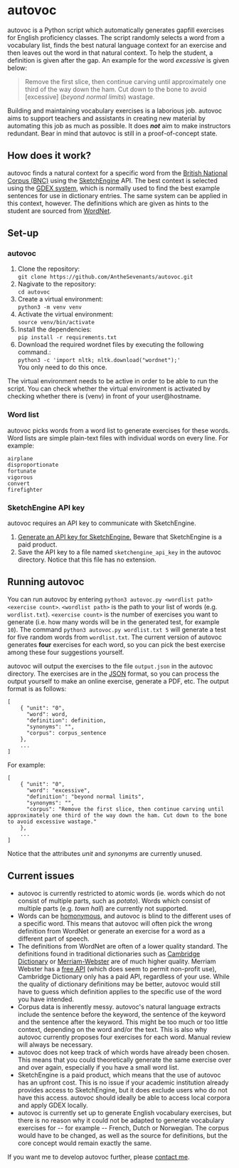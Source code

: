# autovoc

autovoc is a Python script which automatically generates gapfill exercises for English proficiency classes. The script randomly selects a word from a vocabulary list, finds the best natural language context for an exercise and then leaves out the word in that natural context. To help the student, a definition is given after the gap. An example for the word *excessive* is given below:
> Remove the first slice, then continue carving until approximately one third of the way down the ham. Cut down to the bone to avoid [excessive] (*beyond normal limits*) wastage.

Building and maintaining vocabulary exercises is a laborious job. autovoc aims to support teachers and assistants in creating new material by automating this job as much as possible. It does ***not*** aim to make instructors redundant. Bear in mind that autovoc is still in a proof-of-concept state.

## How does it work?

autovoc finds a natural context for a specific word from the [British National Corpus (BNC)](http://www.natcorp.ox.ac.uk/)  using the [SketchEngine](http://sketchengine.eu/) API. The best context is selected using the [GDEX system](https://www.sketchengine.eu/guide/gdex/), which is normally used to find the best example sentences for use in dictionary entries. The same system can be applied in this context, however. The definitions which are given as hints to the student are sourced from [WordNet](https://wordnet.princeton.edu/).

## Set-up

### autovoc

1. Clone the repository:  
    `git clone https://github.com/AntheSevenants/autovoc.git`
2. Nagivate to the repository:  
    `cd autovoc`
3. Create a virtual environment:  
	`python3 -m venv venv`
4. Activate the virtual environment:  
	`source venv/bin/activate`
5. Install the dependencies:  
	`pip install -r requirements.txt`
6. Download the required wordnet files by executing the following command.:  
    `python3 -c 'import nltk; nltk.download("wordnet");'`  
    You only need to do this once.

The virtual environment needs to be active in order to be able to run the script. You can check whether the virtual environment is activated by checking whether there is (venv) in front of your user@hostname.

### Word list

autovoc picks words from a word list to generate exercises for these words. Word lists are simple plain-text files with individual words on every line. For example:
```
airplane
disproportionate
fortunate
vigorous
convert
firefighter
```

### SketchEngine API key

autovoc requires an API key to communicate with SketchEngine.

1. [Generate an API key for SketchEngine.](https://www.sketchengine.eu/documentation/api-documentation/#toggle-id-1) Beware that SketchEngine is a paid product.
2. Save the API key to a file named `sketchengine_api_key` in the autovoc directory. Notice that this file has no extension.

## Running autovoc

You can run autovoc by entering `python3 autovoc.py <wordlist path> <exercise count>`. `<wordlist path>` is the path to your list of words (e.g. `wordlist.txt`). `<exercise count>` is the number of exercises you want to generate (i.e. how many words will be in the generated test, for example `10`). The command `python3 autovoc.py wordlist.txt 5` will generate a test for five random words from `wordlist.txt`. The current version of autovoc generates **four** exercises for each word, so you can pick the best exercise among these four suggestions yourself.

autovoc will output the exercises to the file `output.json` in the autovoc directory. The exercises are in the [JSON](https://en.wikipedia.org/wiki/JSON) format, so you can process the output yourself to make an online exercise, generate a PDF, etc. The output format is as follows:
```
[ 
    { "unit": "0",
	  "word": word,
	  "definition": definition,
      "synonyms": "",
	  "corpus": corpus_sentence
    },
    ...
]
```

For example:
```
[
    { "unit": "0",
      "word": "excessive",
      "definition": "beyond normal limits",
      "synonyms": "",
      "corpus": "Remove the first slice, then continue carving until approximately one third of the way down the ham. Cut down to the bone to avoid excessive wastage." 
    },
    ...
]
```

Notice that the attributes *unit* and *synonyms* are currently unused.

## Current issues

* autovoc is currently restricted to atomic words (ie. words which do not consist of multiple parts, such as *potato*). Words which consist of multiple parts (e.g. *town hall*) are currently not supported.
* Words can be [homonymous](https://en.wikipedia.org/wiki/Homonymy), and autovoc is blind to the different uses of a specific word. This means that autovoc will often pick the wrong definition from WordNet or generate an exercise for a word as a different part of speech.
* The definitions from WordNet are often of a lower quality standard. The definitions found in traditional dictionaries such as [Cambridge Dictionary](https://dictionary.cambridge.org/dictionary/) or [Merriam-Webster](https://www.merriam-webster.com/) are of much higher quality. Merriam Webster has a [free API](https://dictionaryapi.com/) (which does seem to permit non-profit use), Cambridge Dictionary only has a paid API, regardless of your use. While the quality of dictionary definitions may be better, autovoc would still have to guess which definition applies to the specific use of the word you have intended.
* Corpus data is inherently messy. autovoc's natural language extracts include the sentence before the keyword, the sentence of the keyword and the sentence after the keyword. This might be too much or too little context, depending on the word and/or the text. This is also why autovoc currently proposes four exercises for each word. Manual review will always be necessary.
* autovoc does not keep track of which words have already been chosen. This means that you could theoretically generate the same exercise over and over again, especially if you have a small word list.
* SketchEngine is a paid product, which means that the use of autovoc has an upfront cost. This is no issue if your academic institution already provides access to SketchEngine, but it does exclude users who do not have this access. autovoc should ideally be able to access local corpora and apply GDEX locally.
* autovoc is currently set up to generate English vocabulary exercises, but there is no reason why it could not be adapted to generate vocabulary exercises for -- for example -- French, Dutch or Norwegian. The corpus would have to be changed, as well as the source for definitions, but the core concept would remain exactly the same.

If you want me to develop autovoc further, please [contact me](https://github.com/AntheSevenants).